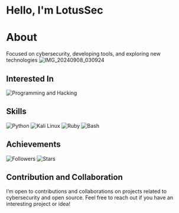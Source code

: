 # Hello, I'm LotusSec

# About
Focused on cybersecurity, developing tools, and exploring new technologies
![IMG_20240908_030924](https://github.com/user-attachments/assets/9a7e5dd3-f832-4026-aa2d-a348248647a8)


## Interested In
![Programming and Hacking](https://img.shields.io/badge/Programming%20and%20Hacking-%23FF0000?style=flat&logo=hackerrank&logoColor=maroon)
## Skills
![Python](https://img.shields.io/badge/-Python-3776AB?style=flat&logo=python&logoColor=maroon)
![Kali Linux](https://img.shields.io/badge/-Kali%20Linux-000000?style=flat&logo=kali-linux&logoColor=maroon)
![Ruby](https://img.shields.io/badge/-Ruby-CC342D?style=flat&logo=ruby&logoColor=maroon)
![Bash](https://img.shields.io/badge/-Bash-4EAA25?style=flat&logo=gnu-bash&logoColor=maroon)

## Achievements
![Followers](https://img.shields.io/badge/Followers-9999-maroon)
![Stars](https://img.shields.io/badge/Stars-9999-maroon)

## Contribution and Collaboration
I’m open to contributions and collaborations on projects related to cybersecurity and open source. Feel free to reach out if you have an interesting project or idea!
